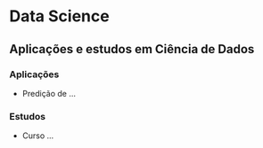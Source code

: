 # Data Science
## Aplicações e estudos em Ciência de Dados

### Aplicações
- Predição de ...

### Estudos
- Curso ...


